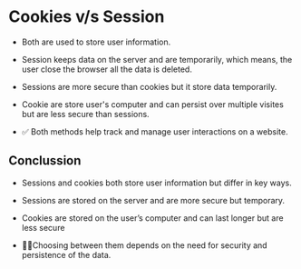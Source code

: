 # Cookies v/s Session

* Both are used to store user information.

* Session keeps data on the server and are temporarily, which means, the user close the browser all the data is deleted.
* Sessions are more secure than cookies but it store data temporarily.

* Cookie are store user's computer and can persist over multiple visites but are less secure than sessions.

* ✅ Both methods help track and manage user interactions on a website.

## Conclussion
* Sessions and cookies both store user information but differ in key ways.

* Sessions are stored on the server and are more secure but temporary.
* Cookies are stored on the user’s computer and can last longer but are less secure 

* 📌✅Choosing between them depends on the need for security and persistence of the data.